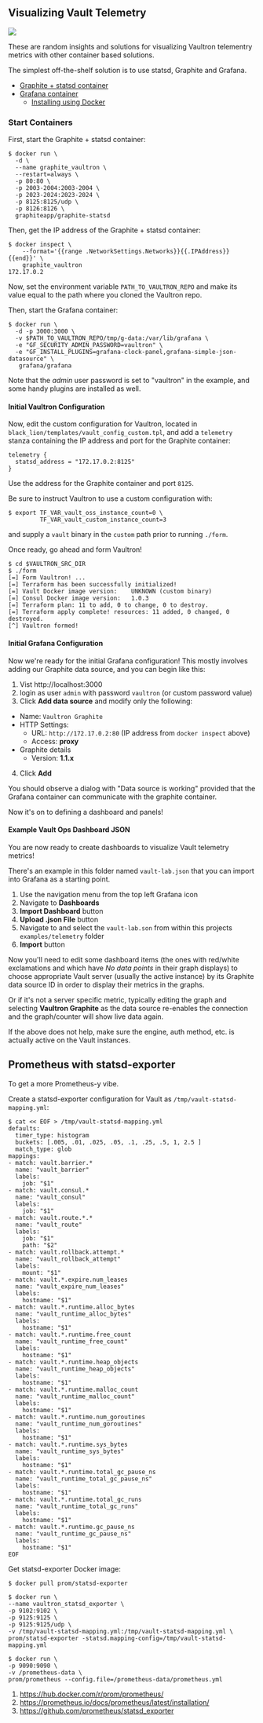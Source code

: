 ## Visualizing Vault Telemetry

![](https://github.com/brianshumate/vaultron/blob/master/share/metrics.png?raw=true)

These are random insights and solutions for visualizing Vaultron telementry metrics with other container based solutions.

The simplest off-the-shelf solution is to use statsd, Graphite and Grafana.

- [Graphite + statsd container](https://github.com/graphite-project/docker-graphite-statsd)
- [Grafana container](https://hub.docker.com/r/grafana/grafana/)
  - [Installing using Docker](http://docs.grafana.org/installation/docker/)

### Start Containers

First, start the Graphite + statsd container:

```
$ docker run \
  -d \
  --name graphite_vaultron \
  --restart=always \
  -p 80:80 \
  -p 2003-2004:2003-2004 \
  -p 2023-2024:2023-2024 \
  -p 8125:8125/udp \
  -p 8126:8126 \
  graphiteapp/graphite-statsd
```

Then, get the IP address of the Graphite + statsd container:

```
$ docker inspect \
    --format='{{range .NetworkSettings.Networks}}{{.IPAddress}}{{end}}' \
    graphite_vaultron
172.17.0.2
```

Now, set the environment variable `PATH_TO_VAULTRON_REPO` and make its value equal to the path where you cloned the Vaultron repo.

Then, start the Grafana container:

```
$ docker run \
  -d -p 3000:3000 \
  -v $PATH_TO_VAULTRON_REPO/tmp/g-data:/var/lib/grafana \
  -e "GF_SECURITY_ADMIN_PASSWORD=vaultron" \
  -e "GF_INSTALL_PLUGINS=grafana-clock-panel,grafana-simple-json-datasource" \
   grafana/grafana
```

Note that the *admin* user password is set to "vaultron" in the example, and some handy plugins are installed as well.

#### Initial Vaultron Configuration

Now, edit the custom configuration for Vaultron, located in `black_lion/templates/vault_config_custom.tpl`, and add a `telemetry` stanza containing the IP address and port for the Graphite container:

```
telemetry {
  statsd_address = "172.17.0.2:8125"
}
```

Use the address for the Graphite container and port `8125`.

Be sure to instruct Vaultron to use a custom configuration with:

```
$ export TF_VAR_vault_oss_instance_count=0 \
         TF_VAR_vault_custom_instance_count=3
```

and supply a `vault` binary in the `custom` path prior to running `./form`.

Once ready, go ahead and form Vaultron!

```
$ cd $VAULTRON_SRC_DIR
$ ./form
[=] Form Vaultron! ...
[=] Terraform has been successfully initialized!
[=] Vault Docker image version:    UNKNOWN (custom binary)
[=] Consul Docker image version:   1.0.3
[=] Terraform plan: 11 to add, 0 to change, 0 to destroy.
[=] Terraform apply complete! resources: 11 added, 0 changed, 0 destroyed.
[^] Vaultron formed!
```

#### Initial Grafana Configuration

Now we're ready for the initial Grafana configuration! This mostly involves adding our Graphite data source, and you can begin like this:

1. Vist http://localhost:3000
2. login as user `admin` with password `vaultron` (or custom password value)
3. Click **Add data source** and modify only the following:
  - Name: `Vaultron Graphite`
  - HTTP Settings:
    - URL: `http://172.17.0.2:80` (IP address from `docker inspect` above)
    - Access: **proxy**
  - Graphite details
    - Version: **1.1.x**
4. Click **Add**

You should observe a dialog with "Data source is working" provided that the Grafana container can communicate with the graphite container.

Now it's on to defining a dashboard and panels!

#### Example Vault Ops Dashboard JSON

You are now ready to create dashboards to visualize Vault telemetry metrics!

There's an example in this folder named `vault-lab.json` that you can import into Grafana as a starting point.

1. Use the navigation menu from the top left Grafana icon
2. Navigate to **Dashboards**
3. **Import Dashboard** button
4. **Upload .json File** button
5. Navigate to and select the `vault-lab.son` from within this projects `examples/telemetry` folder
6. **Import** button

Now you'll need to edit some dashboard items (the ones with red/white exclamations and which have *No data points* in their graph displays) to choose appropriate Vault server (usually the active instance) by its Graphite data source ID in order to display their metrics in the graphs.

Or if it's not a server specific metric, typically editing the graph and selecting **Vaultron Graphite** as the data source re-enables the connection and the graph/counter will show live data again.

If the above does not help, make sure the engine, auth method, etc. is actually active on the Vault instances.


## Prometheus with statsd-exporter

To get a more Prometheus-y vibe.

Create a statsd-exporter configuration for Vault as `/tmp/vault-statsd-mapping.yml`:

```
$ cat << EOF > /tmp/vault-statsd-mapping.yml
defaults:
  timer_type: histogram
  buckets: [.005, .01, .025, .05, .1, .25, .5, 1, 2.5 ]
  match_type: glob
mappings:
- match: vault.barrier.*
  name: "vault_barrier"
  labels:
    job: "$1"
- match: vault.consul.*
  name: "vault_consul"
  labels:
    job: "$1"
- match: vault.route.*.*
  name: "vault_route"
  labels:
    job: "$1"
    path: "$2"
- match: vault.rollback.attempt.*
  name: "vault_rollback_attempt"
  labels:
    mount: "$1"
- match: vault.*.expire.num_leases
  name: "vault_expire_num_leases"
  labels:
    hostname: "$1"
- match: vault.*.runtime.alloc_bytes
  name: "vault_runtime_alloc_bytes"
  labels:
    hostname: "$1"
- match: vault.*.runtime.free_count
  name: "vault_runtime_free_count"
  labels:
    hostname: "$1"
- match: vault.*.runtime.heap_objects
  name: "vault_runtime_heap_objects"
  labels:
    hostname: "$1"
- match: vault.*.runtime.malloc_count
  name: "vault_runtime_malloc_count"
  labels:
    hostname: "$1"
- match: vault.*.runtime.num_goroutines
  name: "vault_runtime_num_goroutines"
  labels:
    hostname: "$1"
- match: vault.*.runtime.sys_bytes
  name: "vault_runtime_sys_bytes"
  labels:
    hostname: "$1"
- match: vault.*.runtime.total_gc_pause_ns
  name: "vault_runtime_total_gc_pause_ns"
  labels:
    hostname: "$1"
- match: vault.*.runtime.total_gc_runs
  name: "vault_runtime_total_gc_runs"
  labels:
    hostname: "$1"
- match: vault.*.runtime.gc_pause_ns
  name: "vault_runtime_gc_pause_ns"
  labels:
    hostname: "$1"
EOF
```

Get statsd-exporter Docker image:

```
$ docker pull prom/statsd-exporter
```

```
$ docker run \
--name vaultron_statsd_exporter \
-p 9102:9102 \
-p 9125:9125 \
-p 9125:9125/udp \
-v /tmp/vault-statsd-mapping.yml:/tmp/vault-statsd-mapping.yml \
prom/statsd-exporter -statsd.mapping-config=/tmp/vault-statsd-mapping.yml
```


```
$ docker run \
-p 9090:9090 \
-v /prometheus-data \
prom/prometheus --config.file=/prometheus-data/prometheus.yml
```

1. https://hub.docker.com/r/prom/prometheus/
2. https://prometheus.io/docs/prometheus/latest/installation/
3. https://github.com/prometheus/statsd_exporter
